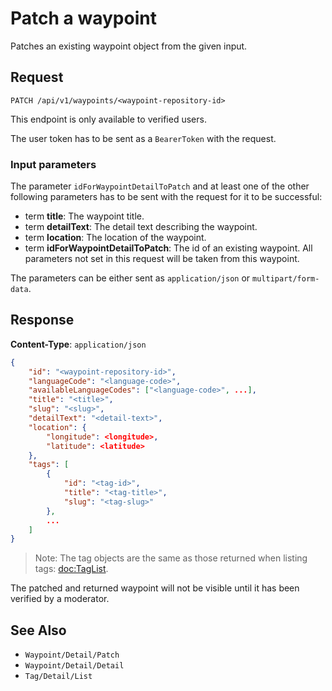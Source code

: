 # Patch a waypoint

Patches an existing waypoint object from the given input.

## Request

    PATCH /api/v1/waypoints/<waypoint-repository-id>

This endpoint is only available to verified users.

The user token has to be sent as a `BearerToken` with the request.

### Input parameters

The parameter `idForWaypointDetailToPatch` and at least one of the other following parameters has to be sent with the request for it to be successful:  

- term **title**: The waypoint title.
- term **detailText**: The detail text describing the waypoint.
- term **location**: The location of the waypoint.
- term **idForWaypointDetailToPatch**: The id of an existing waypoint. All parameters not set in this request will be taken from this waypoint.

The parameters can be either sent as `application/json` or `multipart/form-data`.

## Response

**Content-Type**: `application/json`

```json
{
    "id": "<waypoint-repository-id>",
    "languageCode": "<language-code>",
    "availableLanguageCodes": ["<language-code>", ...],
    "title": "<title>",
    "slug": "<slug>",
    "detailText": "<detail-text>",
    "location": {
        "longitude": <longitude>,
        "latitude": <latitude>
    },
    "tags": [
        {
            "id": "<tag-id>",
            "title": "<tag-title>",
            "slug": "<tag-slug>"
        },
        ...
    ]
}
```

> Note: The tag objects are the same as those returned when listing tags: <doc:TagList>.

The patched and returned waypoint will not be visible until it has been verified by a moderator.

## See Also

* ``Waypoint/Detail/Patch``
* ``Waypoint/Detail/Detail``
* ``Tag/Detail/List``
